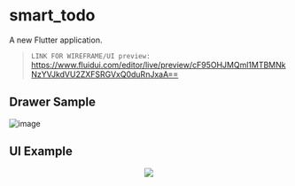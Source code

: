 # smart_todo

A new Flutter application.

 >  `LINK FOR WIREFRAME/UI preview:` https://www.fluidui.com/editor/live/preview/cF95OHJMQml1MTBMNkNzYVJkdVU2ZXFSRGVxQ0duRnJxaA==
## Drawer Sample

![image](https://user-images.githubusercontent.com/57319246/71898204-b32e0780-317e-11ea-9954-545502ca4900.png)



## UI Example



<div align="center">
  <img src="https://media.giphy.com/media/1wpPvwtUU2yuqYlqmx/giphy.gif"/>
</div>
